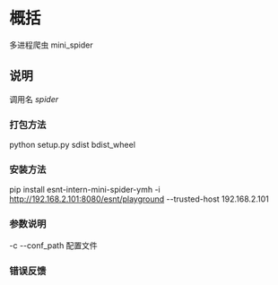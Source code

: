 # 概括
多进程爬虫 mini_spider
## 说明
调用名 *spider*

### 打包方法
python setup.py sdist bdist_wheel
### 安装方法
pip install esnt-intern-mini-spider-ymh -i http://192.168.2.101:8080/esnt/playground --trusted-host 192.168.2.101
### 参数说明
-c --conf_path 配置文件
### 错误反馈
